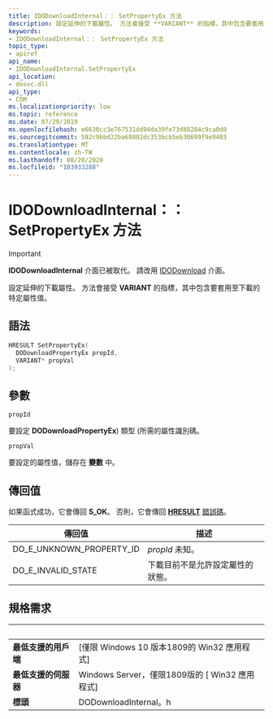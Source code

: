 ```yaml
---
title: IDODownloadInternal：： SetPropertyEx 方法
description: 設定延伸的下載屬性。 方法會接受 **VARIANT** 的指標，其中包含要套用至下載的特定屬性值。
keywords:
- IDODownloadInternal：： SetPropertyEx 方法
topic_type:
- apiref
api_name:
- IDODownloadInternal.SetPropertyEx
api_location:
- dosvc.dll
api_type:
- COM
ms.localizationpriority: low
ms.topic: reference
ms.date: 07/29/2019
ms.openlocfilehash: e6630cc3e767531dd94da39fe73d88284c9ca0d0
ms.sourcegitcommit: 592c9bbd22ba69802dc353bcb5eb30699f9e9403
ms.translationtype: MT
ms.contentlocale: zh-TW
ms.lasthandoff: 08/20/2020
ms.locfileid: "103933288"
---
```

# <a name="idodownloadinternalsetpropertyex-method"></a>IDODownloadInternal：： SetPropertyEx 方法

> [!IMPORTANT]
> **IDODownloadInternal** 介面已被取代。 請改用 [IDODownload](../do/nn-do-idodownload.md) 介面。

設定延伸的下載屬性。 方法會接受 **VARIANT** 的指標，其中包含要套用至下載的特定屬性值。

## <a name="syntax"></a>語法

```cpp
HRESULT SetPropertyEx(
  DODownloadPropertyEx propId, 
  VARIANT* propVal
);
```

## <a name="parameters"></a>參數

`propId`

要設定 **DODownloadPropertyEx**) 類型 (所需的屬性識別碼。

`propVal`

要設定的屬性值，儲存在 **變數** 中。

## <a name="return-value"></a>傳回值

如果函式成功，它會傳回 **S_OK**。 否則，它會傳回 [**HRESULT**](/windows/desktop/com/structure-of-com-error-codes) [錯誤碼](/windows/desktop/com/com-error-codes-10)。

|傳回值|描述|
|-|-|
|DO_E_UNKNOWN_PROPERTY_ID|*propId* 未知。|
|DO_E_INVALID_STATE|下載目前不是允許設定屬性的狀態。|

## <a name="requirements"></a>規格需求

| &nbsp; | &nbsp; |
| ---- |:---- |
| **最低支援的用戶端** | \[僅限 Windows 10 版本1809的 Win32 應用程式\] |
| **最低支援的伺服器** | Windows Server，僅限1809版的 \[ Win32 應用程式\] |
| **標頭** | DODownloadInternal。h |